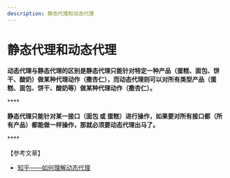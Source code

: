 ```yaml
---
description: 静态代理和动态代理
---
```


# 静态代理和动态代理

**动态代理与静态代理的区别是静态代理只能针对特定一种产品（蛋糕、面包、饼干、酸奶）做某种代理动作（撒杏仁），而动态代理则可以对所有类型产品（蛋糕、面包、饼干、酸奶等）做某种代理动作（撒杏仁）。**

\*\*\*\*

**静态代理只能针对某一接口（面包 或 蛋糕）进行操作，如果要对所有接口都（所有产品）都能做一样操作，那就必须要动态代理出马了。**

\*\*\*\*

【参考文章】

* [知乎——如何理解动态代理](https://www.zhihu.com/question/40536038)



